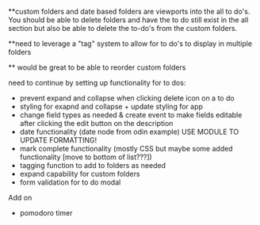 \*\*custom folders and date based folders are viewports into the all to do's. You should be able to delete folders and have the to do still exist in the all section but also be able to delete the to-do's from the custom folders.

\*\*need to leverage a "tag" system to allow for to do's to display in multiple folders

\*\* would be great to be able to reorder custom folders

need to continue by setting up functionality for to dos:

- prevent expand and collapse when clicking delete icon on a to do
- styling for exapnd and collapse + update styling for app
- change field types as needed & create event to make fields editable after clicking the edit button on the description
- date functionality (date node from odin example) USE MODULE TO UPDATE FORMATTING!
- mark complete functionality (mostly CSS but maybe some added functionality [move to bottom of list???])
- tagging function to add to folders as needed
- expand capability for custom folders
- form validation for to do modal

Add on

- pomodoro timer
